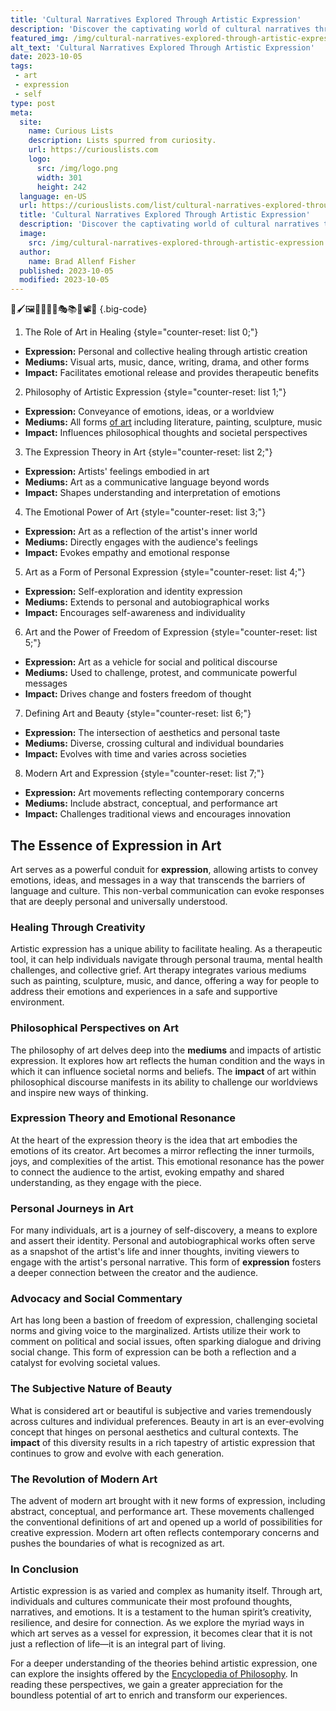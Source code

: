 ```yaml
---
title: 'Cultural Narratives Explored Through Artistic Expression'
description: 'Discover the captivating world of cultural narratives through diverse artistic expressions, igniting your curious mind with thought-provoking perspectives.'
featured_img: /img/cultural-narratives-explored-through-artistic-expression.webp
alt_text: 'Cultural Narratives Explored Through Artistic Expression'
date: 2023-10-05
tags:
 - art
 - expression
 - self
type: post
meta:
  site:
    name: Curious Lists
    description: Lists spurred from curiosity.
    url: https://curiouslists.com
    logo:
      src: /img/logo.png
      width: 301
      height: 242
  language: en-US
  url: https://curiouslists.com/list/cultural-narratives-explored-through-artistic-expression
  title: 'Cultural Narratives Explored Through Artistic Expression'
  description: 'Discover the captivating world of cultural narratives through diverse artistic expressions, igniting your curious mind with thought-provoking perspectives.'
  image:
    src: /img/cultural-narratives-explored-through-artistic-expression.webp
  author:
    name: Brad Allenf Fisher
  published: 2023-10-05
  modified: 2023-10-05
---
```



🎨🖌️🖼️👩‍🎨🧑‍🎨🎭📚🎶📽️🏺 {.big-code}

1. The Role of Art in Healing {style="counter-reset: list 0;"}
  - **Expression:** Personal and collective healing through artistic creation
  - **Mediums:** Visual arts, music, dance, writing, drama, and other forms
  - **Impact:** Facilitates emotional release and provides therapeutic benefits

2. Philosophy of Artistic Expression {style="counter-reset: list 1;"}
  - **Expression:** Conveyance of emotions, ideas, or a worldview
  - **Mediums:** All forms [of   art](https://curiouslists.com/list/the-essence-of-emotion-art-as-a-window-to-the-soul) including literature, painting, sculpture, music
  - **Impact:** Influences philosophical thoughts and societal perspectives

3. The Expression Theory in Art {style="counter-reset: list 2;"}
  - **Expression:** Artists' feelings embodied in art
  - **Mediums:** Art as a communicative language beyond words
  - **Impact:** Shapes understanding and interpretation of emotions

4. The Emotional Power of Art {style="counter-reset: list 3;"}
  - **Expression:** Art as a reflection of the artist's inner world
  - **Mediums:** Directly engages with the audience's feelings
  - **Impact:** Evokes empathy and emotional response

5. Art as a Form of Personal Expression {style="counter-reset: list 4;"}
  - **Expression:** Self-exploration and identity expression
  - **Mediums:** Extends to personal and autobiographical works
  - **Impact:** Encourages self-awareness and individuality

6. Art and the Power of Freedom of Expression {style="counter-reset: list 5;"}
  - **Expression:** Art as a vehicle for social and political discourse
  - **Mediums:** Used to challenge, protest, and communicate powerful messages
  - **Impact:** Drives change and fosters freedom of thought

7. Defining Art and Beauty {style="counter-reset: list 6;"}
  - **Expression:** The intersection of aesthetics and personal taste
  - **Mediums:** Diverse, crossing cultural and individual boundaries
  - **Impact:** Evolves with time and varies across societies

8. Modern Art and Expression {style="counter-reset: list 7;"}
  - **Expression:** Art movements reflecting contemporary concerns
  - **Mediums:** Include abstract, conceptual, and performance art
  - **Impact:** Challenges traditional views and encourages innovation


## The Essence of Expression in Art

Art serves as a powerful conduit for **expression**, allowing artists to convey emotions, ideas, and messages in a way that transcends the barriers of language and culture. This non-verbal communication can evoke responses that are deeply personal and universally understood.

### Healing Through Creativity

Artistic expression has a unique ability to facilitate healing. As a therapeutic tool, it can help individuals navigate through personal trauma, mental health challenges, and collective grief. Art therapy integrates various mediums such as painting, sculpture, music, and dance, offering a way for people to address their emotions and experiences in a safe and supportive environment. 

### Philosophical Perspectives on Art

The philosophy of art delves deep into the **mediums** and impacts of artistic expression. It explores how art reflects the human condition and the ways in which it can influence societal norms and beliefs. The **impact** of art within philosophical discourse manifests in its ability to challenge our worldviews and inspire new ways of thinking.

### Expression Theory and Emotional Resonance

At the heart of the expression theory is the idea that art embodies the emotions of its creator. Art becomes a mirror reflecting the inner turmoils, joys, and complexities of the artist. This emotional resonance has the power to connect the audience to the artist, evoking empathy and shared understanding, as they engage with the piece.

### Personal Journeys in Art

For many individuals, art is a journey of self-discovery, a means to explore and assert their identity. Personal and autobiographical works often serve as a snapshot of the artist's life and inner thoughts, inviting viewers to engage with the artist's personal narrative. This form of **expression** fosters a deeper connection between the creator and the audience.

### Advocacy and Social Commentary

Art has long been a bastion of freedom of expression, challenging societal norms and giving voice to the marginalized. Artists utilize their work to comment on political and social issues, often sparking dialogue and driving social change. This form of expression can be both a reflection and a catalyst for evolving societal values.

### The Subjective Nature of Beauty

What is considered art or beautiful is subjective and varies tremendously across cultures and individual preferences. Beauty in art is an ever-evolving concept that hinges on personal aesthetics and cultural contexts. The **impact** of this diversity results in a rich tapestry of artistic expression that continues to grow and evolve with each generation.

### The Revolution of Modern Art

The advent of modern art brought with it new forms of expression, including abstract, conceptual, and performance art. These movements challenged the conventional definitions of art and opened up a world of possibilities for creative expression. Modern art often reflects contemporary concerns and pushes the boundaries of what is recognized as art.

### In Conclusion

Artistic expression is as varied and complex as humanity itself. Through art, individuals and cultures communicate their most profound thoughts, narratives, and emotions. It is a testament to the human spirit’s creativity, resilience, and desire for connection. As we explore the myriad ways in which art serves as a vessel for expression, it becomes clear that it is not just a reflection of life—it is an integral part of living.

For a deeper understanding of the theories behind artistic expression, one can explore the insights offered by the [Encyclopedia of Philosophy](https://www.rep.routledge.com/articles/thematic/artistic-expression/v-1/sections/expression-theory). In reading these perspectives, we gain a greater appreciation for the boundless potential of art to enrich and transform our experiences.